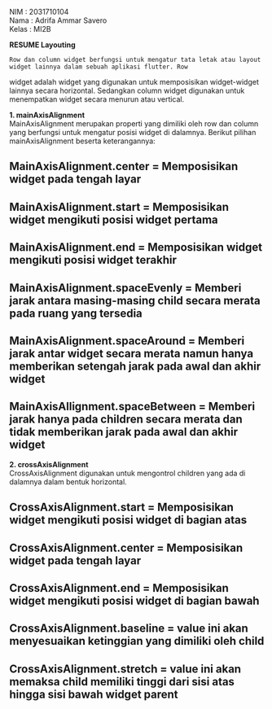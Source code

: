 NIM : 2031710104<br/>
Nama : Adrifa Ammar Savero<br/>
Kelas : MI2B<br/>

<b>RESUME Layouting</b> <br/>

    Row dan column widget berfungsi untuk mengatur tata letak atau layout widget lainnya dalam sebuah aplikasi flutter. Row
widget adalah widget yang digunakan untuk memposisikan widget-widget lainnya secara horizontal. Sedangkan column widget digunakan untuk menempatkan widget secara menurun atau vertical. <br/>

<b> 1. mainAxisAlignment</b> <br/>
    MainAxisAlignment merupakan properti yang dimiliki oleh row dan column yang berfungsi untuk mengatur posisi widget di dalamnya.
Berikut pilihan mainAxisAlignment beserta keterangannya:

## MainAxisAlignment.center      = Memposisikan widget pada tengah layar
## MainAxisAlignment.start       = Memposisikan widget mengikuti posisi widget pertama 
## MainAxisAlignment.end         = Memposisikan widget mengikuti posisi widget terakhir
## MainAxisAlignment.spaceEvenly = Memberi jarak antara masing-masing child secara merata pada ruang yang tersedia
## MainAxisAlignment.spaceAround = Memberi jarak antar widget secara merata namun hanya memberikan setengah jarak pada awal dan akhir widget
## MainAxisAllignment.spaceBetween = Memberi jarak hanya pada children secara merata dan tidak memberikan jarak pada awal dan akhir widget
                                        
<b> 2. crossAxisAlignment</b> <br/>
CrossAxisAlignment digunakan untuk mengontrol children yang ada di dalamnya dalam bentuk horizontal.

## CrossAxisAlignment.start    = Memposisikan widget mengikuti posisi widget di bagian atas
## CrossAxisAlignment.center   = Memposisikan widget pada tengah layar
## CrossAxisAlignment.end      = Memposisikan widget mengikuti posisi widget di bagian bawah
## CrossAxisAlignment.baseline = value ini akan menyesuaikan ketinggian yang dimiliki oleh child
## CrossAxisAlignment.stretch  = value ini akan memaksa child memiliki tinggi dari sisi atas hingga sisi bawah widget parent


